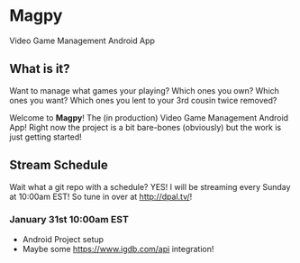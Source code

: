 # Magpy
Video Game Management Android App


What is it?
-
Want to manage what games your playing? Which ones you own? Which ones you want? Which ones you lent to your 3rd cousin twice removed?

Welcome to **Magpy**! The (in production) Video Game Management Android App! Right now the project is a bit bare-bones (obviously) but the work is just getting started!

Stream Schedule
-
Wait what a git repo with a schedule? YES! I will be streaming every Sunday at 10:00am EST! So tune in over at http://dpal.tv/! 


### January 31st 10:00am EST
- Android Project setup
- Maybe some https://www.igdb.com/api integration!

